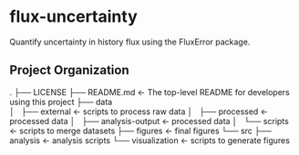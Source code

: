 flux-uncertainty
==============================

Quantify uncertainty in history flux using the FluxError package.

Project Organization
--------------------

.
├── LICENSE
├── README.md          <- The top-level README for developers using this project
├── data               
│   ├── external       <- scripts to process raw data
│   ├── processed        <- processed data
│   ├── analysis-output  <- processed data
│   └── scripts        <- scripts to merge datasets
├── figures            <- final figures
└── src
    ├── analysis       <- analysis scripts
    └── visualization  <- scripts to generate figures

